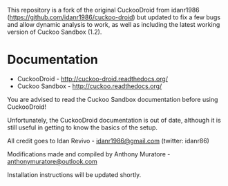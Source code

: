 
This repository is a fork of the original CuckooDroid from idanr1986 (https://github.com/idanr1986/cuckoo-droid) but updated to fix a few bugs and allow dynamic analysis to work, as well as including the latest working version of Cuckoo Sandbox (1.2).


Documentation
=============
- CuckooDroid - http://cuckoo-droid.readthedocs.org/
- Cuckoo Sandbox - http://cuckoo.readthedocs.org/

You are advised to read the Cuckoo Sandbox documentation before using CuckooDroid!

Unfortunately, the CuckooDroid documentation is out of date, although it is still useful in getting to know the basics of the setup.


All credit goes to Idan Revivo - idanr1986@gmail.com (twitter: idanr86)

Modifications made and compiled by Anthony Muratore - anthonymuratore@outlook.com


Installation instructions will be updated shortly.
